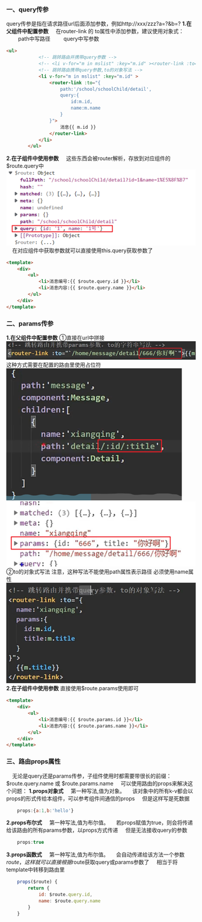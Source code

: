 ### 一、query传参
query传参是指在请求路径url后面添加参数，例如http://xxx/zzz?a=?&b=?
**1.在父组件中配置参数**
&nbsp;&nbsp;&nbsp;&nbsp;在router-link 的 to属性中添加参数，建议使用对象式：
&nbsp;&nbsp;&nbsp;&nbsp;&nbsp;&nbsp;&nbsp;&nbsp;path中写路径
&nbsp;&nbsp;&nbsp;&nbsp;&nbsp;&nbsp;&nbsp;&nbsp;query中写参数
~~~ html
<ul>
            <!-- 跳转路由并携带query参数 -->
            <!-- <li v-for="m in mslist" :key="m.id" ><router-link :to="'/school/schoolChild/detail?id=${m.id}&name=${m.name}'">消息{{ m.id }}</router-link></li> -->
            <!-- 跳转路由携带query参数,to的对象写法 -->
            <li v-for="m in mslist" :key="m.id" >
                <router-link :to="{
                    path:'/school/schoolChild/detail',
                    query:{
                        id:m.id,
                        name:m.name
                    }
                }">
                    消息{{ m.id }}
                </router-link>
            </li>    
        </ul>
~~~
**2.在子组件中使用参数**
&nbsp;&nbsp;&nbsp;&nbsp;这些东西会被router解析，存放到对应组件的$route.query中
![](images/2023-03-26-21-59-27.png)
&nbsp;&nbsp;&nbsp;&nbsp;在对应组件中获取参数就可以直接使用this.query获取参数了
~~~ html
<template>
    <div>
        <ul>
            <li>消息编号:{{ $route.query.id }}</li>
            <li>消息内容:{{ $route.query.name }}</li>
        </ul>
    </div>
</template>
~~~
### 二、params传参
**1.在父组件中配置参数**
①直接在url中拼接
![](images/2023-03-26-22-16-37.png)
这种方式需要在配置的路由里使用占位符
![](images/2023-03-26-22-17-31.png)
![](images/2023-03-26-22-18-06.png)
②to的对象式写法
注意，这种写法不能使用path属性表示路径
必须使用name属性
![](images/2023-03-26-22-19-12.png)
**2.在子组件中使用参数**
直接使用$route.params使用即可
~~~ html
<template>
    <div>
        <ul>
            <li>消息编号:{{ $route.params.id }}</li>
            <li>消息内容:{{ $route.params.name }}</li>
        </ul>
    </div>
</template>
~~~
### 三、路由props属性
&nbsp;&nbsp;&nbsp;&nbsp;无论是query还是params传参，子组件使用时都需要带很长的前缀：\$route.query.name 或 \$route.params.name
&nbsp;&nbsp;&nbsp;&nbsp;可以使用路由的props来解决这个问题：
**1.props对象式**
&nbsp;&nbsp;&nbsp;&nbsp;第一种写法,值为对象。
&nbsp;&nbsp;&nbsp;&nbsp;该对象中的所有k-v都会以props的形式传给本组件，可以参考组件间通信的props
&nbsp;&nbsp;&nbsp;&nbsp;但是这样写是死数据
~~~ js
    props:{a:1,b:'hello'} 
~~~
**2.props布尔式**
&nbsp;&nbsp;&nbsp;&nbsp;第一种写法,值为布尔值。
&nbsp;&nbsp;&nbsp;&nbsp;若props赋值为true，则会将传递给该路由的所有params参数，以props方式传递
&nbsp;&nbsp;&nbsp;&nbsp;但是无法接收query的参数
~~~ js
    props:true 
~~~
**3.props函数式**
&nbsp;&nbsp;&nbsp;&nbsp;第一种写法,值为布尔值。
&nbsp;&nbsp;&nbsp;&nbsp;会自动传递给该方法一个参数$route，这样就可以直接根据$route获取query或params参数了
&nbsp;&nbsp;&nbsp;&nbsp;相当于将template中转移到路由里
~~~ js
    props($route) {
        return {
            id: $route.query.id,
            name: $route.query.name
        }
    }
~~~